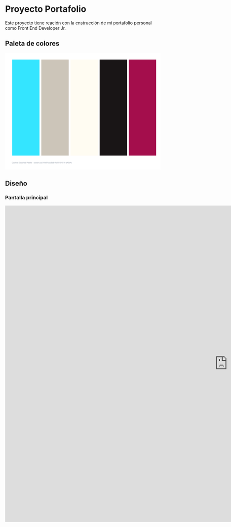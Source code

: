 # Proyecto Portafolio

Este proyecto tiene reación con la cnstrucción de mi portafolio personal como Front End Developer Jr.

## Paleta de colores

<p>
	<img src="img/palette (6).svg" alt="">
</p>

## Diseño 

### Pantalla principal

<p align="center">
<iframe src="https://marvelapp.com/2j0ba2j?emb=1" width="1440" height="1024" allowTransparency="true" frameborder="0"></iframe>
</p>

